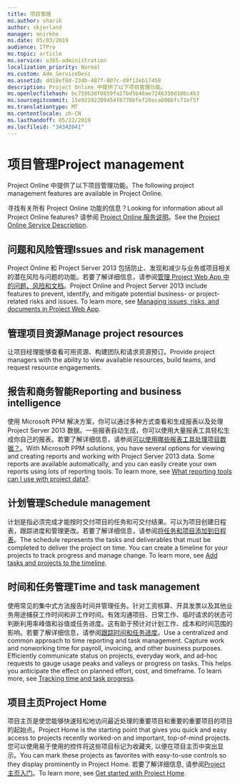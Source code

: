 ```yaml
---
title: 项目管理
ms.author: sharik
author: skjerland
manager: mnirkhe
ms.date: 05/03/2019
audience: ITPro
ms.topic: article
ms.service: o365-administration
localization_priority: Normal
ms.custom: Adm_ServiceDesc
ms.assetid: dd18ef8d-234b-487f-807c-d9f12eb17458
description: Project Online 中提供了以下项目管理功能。
ms.openlocfilehash: bc759b3df0859fa27bd5b46ae7246350d106c4b3
ms.sourcegitcommit: 15e92292209454f6778bfef26ecab96bfc71ef5f
ms.translationtype: MT
ms.contentlocale: zh-CN
ms.lasthandoff: 05/22/2019
ms.locfileid: "34342041"
---
```

# <a name="project-management"></a><span data-ttu-id="dcbf5-103">项目管理</span><span class="sxs-lookup"><span data-stu-id="dcbf5-103">Project management</span></span>

<span data-ttu-id="dcbf5-104">Project Online 中提供了以下项目管理功能。</span><span class="sxs-lookup"><span data-stu-id="dcbf5-104">The following project management features are available in Project Online.</span></span>
  
<span data-ttu-id="dcbf5-105">寻找有关所有 Project Online 功能的信息？</span><span class="sxs-lookup"><span data-stu-id="dcbf5-105">Looking for information about all Project Online features?</span></span> <span data-ttu-id="dcbf5-106">请参阅 [Project Online 服务说明](project-online-service-description.md)。</span><span class="sxs-lookup"><span data-stu-id="dcbf5-106">See the [Project Online Service Description](project-online-service-description.md).</span></span>
  
## <a name="issues-and-risk-management"></a><span data-ttu-id="dcbf5-107">问题和风险管理</span><span class="sxs-lookup"><span data-stu-id="dcbf5-107">Issues and risk management</span></span>
<span data-ttu-id="dcbf5-108"><a name="bkmk_IssuesRiskManagement"> </a></span><span class="sxs-lookup"><span data-stu-id="dcbf5-108"></span></span>

<span data-ttu-id="dcbf5-p102">Project Online 和 Project Server 2013 包括防止、发现和减少与业务或项目相关的潜在风险与问题的功能。若要了解详细信息，请参阅[管理 Project Web App 中的问题、风险和文档](https://go.microsoft.com/fwlink/?LinkId=402634)。</span><span class="sxs-lookup"><span data-stu-id="dcbf5-p102">Project Online and Project Server 2013 include features to prevent, identify, and mitigate potential business- or project-related risks and issues. To learn more, see [Managing issues, risks, and documents in Project Web App](https://go.microsoft.com/fwlink/?LinkId=402634).</span></span>
  
## <a name="manage-project-resources"></a><span data-ttu-id="dcbf5-111">管理项目资源</span><span class="sxs-lookup"><span data-stu-id="dcbf5-111">Manage project resources</span></span>
<span data-ttu-id="dcbf5-112"><a name="bkmk_ManageProjectResources"> </a></span><span class="sxs-lookup"><span data-stu-id="dcbf5-112"></span></span>

<span data-ttu-id="dcbf5-113">让项目经理能够查看可用资源、构建团队和请求资源预订。</span><span class="sxs-lookup"><span data-stu-id="dcbf5-113">Provide project managers with the ability to view available resources, build teams, and request resource engagements.</span></span>
  
## <a name="reporting-and-business-intelligence"></a><span data-ttu-id="dcbf5-114">报告和商务智能</span><span class="sxs-lookup"><span data-stu-id="dcbf5-114">Reporting and business intelligence</span></span>
<span data-ttu-id="dcbf5-115"><a name="bkmk_ReportingBusinessIntelligence"> </a></span><span class="sxs-lookup"><span data-stu-id="dcbf5-115"></span></span>

<span data-ttu-id="dcbf5-p103">使用 Microsoft PPM 解决方案，你可以通过多种方式查看和生成报表以及处理 Project Server 2013 数据。一些报表自动生成，你可以使用大量报表工具轻松生成你自己的报表。若要了解详细信息，请参阅[可以使用哪些报表工具处理项目数据？](https://go.microsoft.com/fwlink/?LinkId=402642)。</span><span class="sxs-lookup"><span data-stu-id="dcbf5-p103">With Microsoft PPM solutions, you have several options for viewing and creating reports and working with Project Server 2013 data. Some reports are available automatically, and you can easily create your own reports using lots of reporting tools. To learn more, see [What reporting tools can I use with project data?](https://go.microsoft.com/fwlink/?LinkId=402642).</span></span>
  
## <a name="schedule-management"></a><span data-ttu-id="dcbf5-119">计划管理</span><span class="sxs-lookup"><span data-stu-id="dcbf5-119">Schedule management</span></span>
<span data-ttu-id="dcbf5-120"><a name="bkmk_ScheduleManagement"> </a></span><span class="sxs-lookup"><span data-stu-id="dcbf5-120"></span></span>

<span data-ttu-id="dcbf5-p104">计划是指必须完成才能按时交付项目的任务和可交付结果。可以为项目创建日程表，跟踪进度和管理更改。若要了解详细信息，请参阅[将任务和项目添加到日程表](https://go.microsoft.com/fwlink/?LinkID=402655)。</span><span class="sxs-lookup"><span data-stu-id="dcbf5-p104">The schedule represents the tasks and deliverables that must be completed to deliver the project on time. You can create a timeline for your projects to track progress and manage change. To learn more, see [Add tasks and projects to the timeline](https://go.microsoft.com/fwlink/?LinkID=402655).</span></span>
  
## <a name="time-and-task-management"></a><span data-ttu-id="dcbf5-124">时间和任务管理</span><span class="sxs-lookup"><span data-stu-id="dcbf5-124">Time and task management</span></span>
<span data-ttu-id="dcbf5-125"><a name="bkmk_TimeTaskManagement"> </a></span><span class="sxs-lookup"><span data-stu-id="dcbf5-125"></span></span>

<span data-ttu-id="dcbf5-p105">使用常见的集中式方法报告时间并管理任务。针对工资核算、开具发票以及其他业务用途捕获工作时间和非工作时间。有效沟通项目、日常工作、临时请求的状态可判断利用率峰值和谷值或任务进度。这有助于预计对计划工作、成本和时间范围的影响。若要了解详细信息，请参阅[跟踪时间和任务进度](https://go.microsoft.com/fwlink/p/?LinkId=271321)。</span><span class="sxs-lookup"><span data-stu-id="dcbf5-p105">Use a centralized and common approach to time reporting and task management. Capture work and nonworking time for payroll, invoicing, and other business purposes. Efficiently communicate status on projects, everyday work, and ad-hoc requests to gauge usage peaks and valleys or progress on tasks. This helps you anticipate the effect on planned effort, cost, and timeframe. To learn more, see [Tracking time and task progress](https://go.microsoft.com/fwlink/p/?LinkId=271321).</span></span>

## <a name="project-home"></a><span data-ttu-id="dcbf5-131">项目主页</span><span class="sxs-lookup"><span data-stu-id="dcbf5-131">Project Home</span></span>
<span data-ttu-id="dcbf5-132">项目主页是使您能够快速轻松地访问最近处理的重要项目和重要的重要项目的项目的起始点。</span><span class="sxs-lookup"><span data-stu-id="dcbf5-132">Project Home is the starting point that gives you quick and easy access to projects recently worked-on and important, top-of-mind projects.</span></span> <span data-ttu-id="dcbf5-133">您可以使用易于使用的控件将这些项目标记为收藏夹, 以便在项目主页中突出显示。</span><span class="sxs-lookup"><span data-stu-id="dcbf5-133">You can mark these projects as favorites with easy-to-use controls so they display prominently in Project Home.</span></span> <span data-ttu-id="dcbf5-134">若要了解详细信息, 请参阅[Project 主页入门](https://support.office.com/article/get-started-with-project-home-a3b38418-35e7-4df4-8e4a-ba6a4fa0562a?ui=en-US&rs=en-US&ad=US)。</span><span class="sxs-lookup"><span data-stu-id="dcbf5-134">To learn more, see [Get started with Project Home](https://support.office.com/article/get-started-with-project-home-a3b38418-35e7-4df4-8e4a-ba6a4fa0562a?ui=en-US&rs=en-US&ad=US).</span></span>

